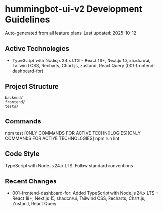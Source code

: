 # hummingbot-ui-v2 Development Guidelines

Auto-generated from all feature plans. Last updated: 2025-10-12

## Active Technologies
- TypeScript with Node.js 24.x LTS + React 18+, Next.js 15, shadcn/ui, Tailwind CSS, Recharts, Chart.js, Zustand, React Query (001-frontend-dashboard-for)

## Project Structure
```
backend/
frontend/
tests/
```

## Commands
npm test [ONLY COMMANDS FOR ACTIVE TECHNOLOGIES][ONLY COMMANDS FOR ACTIVE TECHNOLOGIES] npm run lint

## Code Style
TypeScript with Node.js 24.x LTS: Follow standard conventions

## Recent Changes
- 001-frontend-dashboard-for: Added TypeScript with Node.js 24.x LTS + React 18+, Next.js 15, shadcn/ui, Tailwind CSS, Recharts, Chart.js, Zustand, React Query

<!-- MANUAL ADDITIONS START -->
<!-- MANUAL ADDITIONS END -->